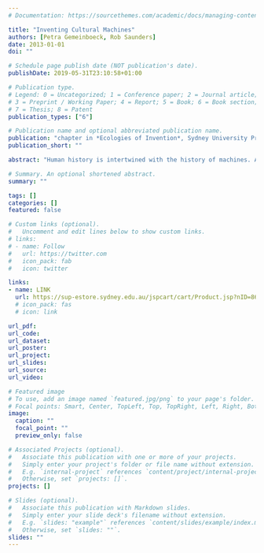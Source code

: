 ```yaml
---
# Documentation: https://sourcethemes.com/academic/docs/managing-content/

title: "Inventing Cultural Machines"
authors: [Petra Gemeinboeck, Rob Saunders]
date: 2013-01-01
doi: ""

# Schedule page publish date (NOT publication's date).
publishDate: 2019-05-31T23:10:58+01:00

# Publication type.
# Legend: 0 = Uncategorized; 1 = Conference paper; 2 = Journal article;
# 3 = Preprint / Working Paper; 4 = Report; 5 = Book; 6 = Book section;
# 7 = Thesis; 8 = Patent
publication_types: ["6"]

# Publication name and optional abbreviated publication name.
publication: "chapter in *Ecologies of Invention*, Sydney University Press, pp. 37–46"
publication_short: ""

abstract: "Human history is intertwined with the history of machines. According to some scholars, it is the drive to create machines that makes us unique (Mazlish 1993: 216), and many agree that human evolution began with the invention of tools (Landau, 1993:51, Brooks 2002:5; Taylor, 2010). It seems safe to say that we can think of human evolution only as a co-evolution of humans and machines. They allow us to control and even create our environment, have empowered us to dominate the world, and have become our mirror image in which to study ourselves. This co-evolution is the starting point, context, and experimental playground of our collaborative practice in art and technology. Rather than extending the debate on ‘The Singularity’ and whether machines will eventually dominate their human inventors, we're interested in the intermingling of the two, and the continuum between what we consider our human life and that of our machines. In a way, our source of inspiration is human inventiveness itself, and our motivation is to invent a reality for the two—humans and their creations—to encounter one another."

# Summary. An optional shortened abstract.
summary: ""

tags: []
categories: []
featured: false

# Custom links (optional).
#   Uncomment and edit lines below to show custom links.
# links:
# - name: Follow
#   url: https://twitter.com
#   icon_pack: fab
#   icon: twitter

links:
- name: LINK
  url: https://sup-estore.sydney.edu.au/jspcart/cart/Product.jsp?nID=868&nCategoryID=23
  # icon_pack: fas
  # icon: link

url_pdf:
url_code:
url_dataset:
url_poster:
url_project:
url_slides:
url_source:
url_video:

# Featured image
# To use, add an image named `featured.jpg/png` to your page's folder. 
# Focal points: Smart, Center, TopLeft, Top, TopRight, Left, Right, BottomLeft, Bottom, BottomRight.
image:
  caption: ""
  focal_point: ""
  preview_only: false

# Associated Projects (optional).
#   Associate this publication with one or more of your projects.
#   Simply enter your project's folder or file name without extension.
#   E.g. `internal-project` references `content/project/internal-project/index.md`.
#   Otherwise, set `projects: []`.
projects: []

# Slides (optional).
#   Associate this publication with Markdown slides.
#   Simply enter your slide deck's filename without extension.
#   E.g. `slides: "example"` references `content/slides/example/index.md`.
#   Otherwise, set `slides: ""`.
slides: ""
---
```

